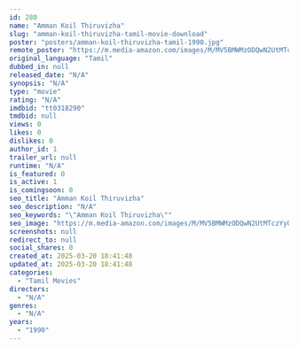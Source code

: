```yaml
---
id: 280
name: "Amman Koil Thiruvizha"
slug: "amman-koil-thiruvizha-tamil-movie-download"
poster: "posters/amman-koil-thiruvizha-tamil-1990.jpg"
remote_poster: "https://m.media-amazon.com/images/M/MV5BMWMzODQwN2UtMTczYy00MDI4LTgxOWItZmNkNGFiMzMxMzZjXkEyXkFqcGdeQXVyMjA4OTI5NDQ@._V1_SX300.jpg"
original_language: "Tamil"
dubbed_in: null
released_date: "N/A"
synopsis: "N/A"
type: "movie"
rating: "N/A"
imdbid: "tt0318290"
tmdbid: null
views: 0
likes: 0
dislikes: 0
author_id: 1
trailer_url: null
runtime: "N/A"
is_featured: 0
is_active: 1
is_comingsoon: 0
seo_title: "Amman Koil Thiruvizha"
seo_description: "N/A"
seo_keywords: "\"Amman Koil Thiruvizha\""
seo_image: "https://m.media-amazon.com/images/M/MV5BMWMzODQwN2UtMTczYy00MDI4LTgxOWItZmNkNGFiMzMxMzZjXkEyXkFqcGdeQXVyMjA4OTI5NDQ@._V1_SX300.jpg"
screenshots: null
redirect_to: null
social_shares: 0
created_at: 2025-03-20 18:41:48
updated_at: 2025-03-20 18:41:48
categories:
  - "Tamil Movies"
directors:
  - "N/A"
genres:
  - "N/A"
years:
  - "1990"
---
```

